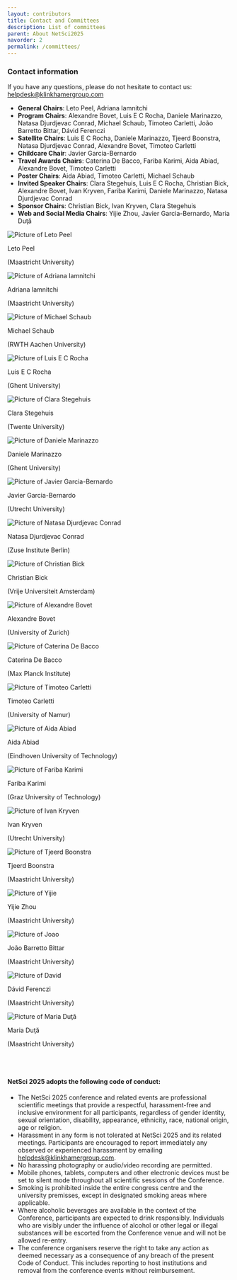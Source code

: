 ```yaml
---
layout: contributors
title: Contact and Committees
description: List of committees
parent: About NetSci2025
navorder: 2
permalink: /committees/
---
```



### Contact information

If you have any questions, please do not hesitate to contact us: [helpdesk@klinkhamergroup.com](mailto:helpdesk@klinkhamergroup.com)


- **General Chairs**: Leto Peel, Adriana Iamnitchi  
- **Program Chairs**: Alexandre Bovet, Luis E C Rocha, Daniele Marinazzo, Natasa Djurdjevac Conrad, Michael Schaub, Timoteo Carletti, João Barretto Bittar, Dávid Ferenczi  
- **Satellite Chairs**: Luis E C Rocha, Daniele Marinazzo, Tjeerd Boonstra, Natasa Djurdjevac Conrad, Alexandre Bovet, Timoteo Carletti
- **Childcare Chair**: Javier Garcia-Bernardo  
- **Travel Awards Chairs**: Caterina De Bacco, Fariba Karimi, Aida Abiad, Alexandre Bovet, Timoteo Carletti  
- **Poster Chairs**: Aida Abiad, Timoteo Carletti, Michael Schaub  
- **Invited Speaker Chairs**: Clara Stegehuis, Luis E C Rocha, Christian Bick, Alexandre Bovet, Ivan Kryven, Fariba Karimi, Daniele Marinazzo, Natasa Djurdjevac Conrad  
- **Sponsor Chairs**: Christian Bick, Ivan Kryven, Clara Stegehuis  
- **Web and Social Media Chairs**: Yijie Zhou, Javier Garcia-Bernardo, Maria Duţă



<div class="card-container">

  <div class="speaker-card">
    <div class="img-container">
      <img src="/assets/images/organizers/white-leto.jpg" alt="Picture of Leto Peel">
    </div>
    <p class="speaker-name">Leto Peel</p>
    <p class="subtitle">(Maastricht University)</p>
  </div>

  <div class="speaker-card">
    <div class="img-container">
      <img src="/assets/images/organizers/white-adriana.jpg" alt="Picture of Adriana Iamnitchi">
    </div>
    <p class="speaker-name">Adriana Iamnitchi</p>
    <p class="subtitle">(Maastricht University)</p>
  </div>

  <div class="speaker-card">
    <div class="img-container">
      <img src="/assets/images/organizers/white-michael.jpg" alt="Picture of Michael Schaub">
    </div>
    <p class="speaker-name">Michael Schaub</p>
    <p class="subtitle">(RWTH Aachen University)</p>
  </div>

  <div class="speaker-card">
    <div class="img-container">
      <img src="/assets/images/organizers/white-luis.jpg" alt="Picture of Luis E C Rocha">
    </div>
    <p class="speaker-name">Luis E C Rocha</p>
    <p class="subtitle">(Ghent University)</p>
  </div>

  <div class="speaker-card">
    <div class="img-container">
      <img src="/assets/images/organizers/white-clara.jpg" alt="Picture of Clara Stegehuis">
    </div>
    <p class="speaker-name">Clara Stegehuis</p>
    <p class="subtitle">(Twente University)</p>
  </div>

  <div class="speaker-card">
    <div class="img-container">
      <img src="/assets/images/organizers/white-daniele.jpg" alt="Picture of Daniele Marinazzo">
    </div>
    <p class="speaker-name">Daniele Marinazzo</p>
    <p class="subtitle">(Ghent University)</p>
  </div>

  <div class="speaker-card">
    <div class="img-container">
      <img src="/assets/images/organizers/white-javier.jpg" alt="Picture of Javier Garcia-Bernardo">
    </div>
    <p class="speaker-name">Javier Garcia-Bernardo</p>
    <p class="subtitle">(Utrecht University)</p>
  </div>

  <div class="speaker-card">
    <div class="img-container">
      <img src="/assets/images/organizers/white-natasa.jpg" alt="Picture of Natasa Djurdjevac Conrad">
    </div>
    <p class="speaker-name">Natasa Djurdjevac Conrad</p>
    <p class="subtitle">(Zuse Institute Berlin)</p>
  </div>

  <div class="speaker-card">
    <div class="img-container">
      <img src="/assets/images/organizers/white-chris.jpg" alt="Picture of Christian Bick">
    </div>
    <p class="speaker-name">Christian Bick</p>
    <p class="subtitle">(Vrije Universiteit Amsterdam)</p>
  </div>

  <div class="speaker-card">
    <div class="img-container">
      <img src="/assets/images/organizers/white-alex.jpg" alt="Picture of Alexandre Bovet">
    </div>
    <p class="speaker-name">Alexandre Bovet</p>
    <p class="subtitle">(University of Zurich)</p>
  </div>

  <div class="speaker-card">
    <div class="img-container">
      <img src="/assets/images/organizers/white-caterina.jpeg" alt="Picture of Caterina De Bacco">
    </div>
    <p class="speaker-name">Caterina De Bacco</p>
    <p class="subtitle">(Max Planck Institute)</p>
  </div>

  <div class="speaker-card">
    <div class="img-container">
      <img src="/assets/images/organizers/white-timoteo.jpg" alt="Picture of Timoteo Carletti">
    </div>
    <p class="speaker-name">Timoteo Carletti</p>
    <p class="subtitle">(University of Namur)</p>
  </div>

  <div class="speaker-card">
    <div class="img-container">
      <img src="/assets/images/organizers/white-aida.png" alt="Picture of Aida Abiad">
    </div>
    <p class="speaker-name">Aida Abiad</p>
    <p class="subtitle">(Eindhoven University of Technology)</p>
  </div>

  <div class="speaker-card">
    <div class="img-container">
      <img src="/assets/images/organizers/white-fariba.jpg" alt="Picture of Fariba Karimi">
    </div>
    <p class="speaker-name">Fariba Karimi</p>
    <p class="subtitle">(Graz University of Technology)</p>
  </div>

  <div class="speaker-card">
    <div class="img-container">
      <img src="/assets/images/organizers/white-ivan.jpg" alt="Picture of Ivan Kryven">
    </div>
    <p class="speaker-name">Ivan Kryven</p>
    <p class="subtitle">(Utrecht University)</p>
  </div>

  <div class="speaker-card">
    <div class="img-container">
      <img src="/assets/images/organizers/white-tjeerd.jpg" alt="Picture of Tjeerd Boonstra">
    </div>
    <p class="speaker-name">Tjeerd Boonstra</p>
    <p class="subtitle">(Maastricht University)</p>
  </div>

  <div class="speaker-card">
    <div class="img-container">
      <img src="/assets/images/organizers/white-yijie.jpg" alt="Picture of Yijie">
    </div>
    <p class="speaker-name">Yijie Zhou</p>
    <p class="subtitle">(Maastricht University)</p>
  </div>

  <div class="speaker-card">
    <div class="img-container">
      <img src="/assets/images/organizers/white-joao.jpg" alt="Picture of Joao">
    </div>
    <p class="speaker-name">João Barretto Bittar</p>
    <p class="subtitle">(Maastricht University)</p>
  </div>

  <div class="speaker-card">
    <div class="img-container">
      <img src="/assets/images/organizers/white-david.jpg" alt="Picture of David">
    </div>
    <p class="speaker-name">Dávid Ferenczi</p>
    <p class="subtitle">(Maastricht University)</p>
  </div>

  <div class="speaker-card">
    <div class="img-container">
      <img src="/assets/images/organizers/white-maria.jpeg" alt="Picture of Maria Duţă">
    </div>
    <p class="speaker-name">Maria Duţă</p>
    <p class="subtitle">(Maastricht University)</p>
  </div>


</div>

<br><br>

#### NetSci 2025 adopts the following code of conduct: 
- The NetSci 2025 conference and related events are professional scientific meetings that provide a respectful, harassment-free and inclusive environment for all participants, regardless of gender identity, sexual orientation, disability, appearance, ethnicity, race, national origin, age or religion.
- Harassment in any form is not tolerated at NetSci 2025 and its related meetings. Participants are encouraged to report immediately any observed or experienced harassment by emailing [helpdesk@klinkhamergroup.com](mailto:helpdesk@klinkhamergroup.com).
- No harassing photography or audio/video recording are permitted.
- Mobile phones, tablets, computers and other electronic devices must be set to silent mode throughout all scientific sessions of the Conference.
- Smoking is prohibited inside the entire congress centre and the university premisses, except in designated smoking areas where applicable.
- Where alcoholic beverages are available in the context of the Conference, participants are expected to drink responsibly. Individuals who are visibly under the influence of alcohol or other legal or illegal substances will be escorted from the Conference venue and will not be allowed re-entry.
- The conference organisers reserve the right to take any action as deemed necessary as a consequence of any breach of the present Code of Conduct. This includes reporting to host institutions and removal from the conference events without reimbursement.







